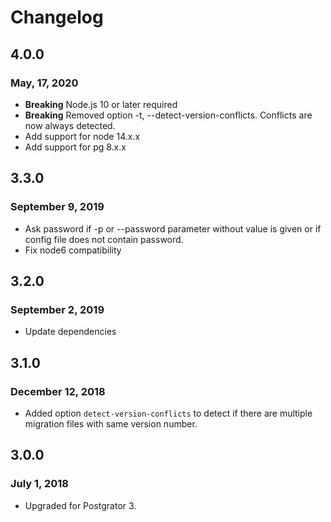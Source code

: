 # Changelog

## 4.0.0
### May, 17, 2020
* **Breaking** Node.js 10 or later required
* **Breaking** Removed option -t, --detect-version-conflicts. Conflicts are now always detected.
* Add support for node 14.x.x
* Add support for pg 8.x.x

## 3.3.0
### September 9, 2019
* Ask password if -p or --password parameter without value is given or if config file does not contain password.
* Fix node6 compatibility

## 3.2.0
### September 2, 2019
* Update dependencies

## 3.1.0
### December 12, 2018
* Added option `detect-version-conflicts` to detect if there are multiple migration files with same version number.

## 3.0.0
### July 1, 2018
* Upgraded for Postgrator 3.
